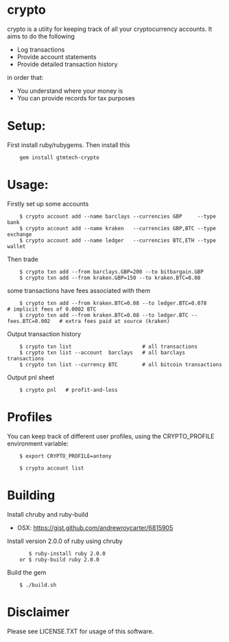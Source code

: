crypto
======

crypto is a utiity for keeping track of all your cryptocurrency accounts. It aims to do the following

* Log transactions
* Provide account statements
* Provide detailed transaction history

in order that:

* You understand where your money is
* You can provide records for tax purposes


Setup:
======

First install ruby/rubygems. Then install this

```
    gem install gtmtech-crypto
```


Usage:
======

Firstly set up some accounts

```
    $ crypto account add --name barclays --currencies GBP     --type bank
    $ crypto account add --name kraken   --currencies GBP,BTC --type exchange
    $ crypto account add --name ledger   --currencies BTC,ETH --type wallet
```

Then trade

```
    $ crypto txn add --from barclays.GBP=200 --to bitbargain.GBP
    $ crypto txn add --from kraken.GBP=150 --to kraken.BTC=0.08
```

some transactions have fees associated with them

```
    $ crypto txn add --from kraken.BTC=0.08 --to ledger.BTC=0.078              # implicit fees of 0.0002 BTC
    $ crypto txn add --from kraken.BTC=0.08 --to ledger.BTC --fees.BTC=0.002   # extra fees paid at source (kraken)
```

Output transaction history

```
    $ crypto txn list                       # all transactions
    $ crypto txn list --account  barclays   # all barclays transactions
    $ crypto txn list --currency BTC        # all bitcoin transactions
```

Output pnl sheet

```
    $ crypto pnl   # profit-and-loss
```

Profiles
========

You can keep track of different user profiles, using the CRYPTO_PROFILE environment variable:

```
    $ export CRYPTO_PROFILE=antony
    
    $ crypto account list
``` 

Building
========

Install chruby and ruby-build

* OSX: https://gist.github.com/andrewroycarter/6815905

Install version 2.0.0 of ruby using chruby

```
       $ ruby-install ruby 2.0.0
    or $ ruby-build ruby 2.0.0
```

Build the gem

```
    $ ./build.sh
```

Disclaimer
==========

Please see LICENSE.TXT for usage of this software. 

